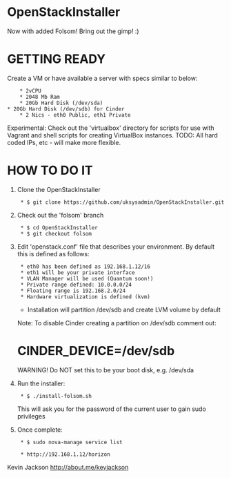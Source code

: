 OpenStackInstaller
==================

Now with added Folsom! Bring out the gimp! :)

GETTING READY
=============
Create a VM or have available a server with specs similar to below:

        * 2vCPU
        * 2048 Mb Ram
        * 20Gb Hard Disk (/dev/sda)
	* 20Gb Hard Disk (/dev/sdb) for Cinder
        * 2 Nics - eth0 Public, eth1 Private

Experimental: Check out the 'virtualbox' directory for scripts for use with Vagrant and shell scripts for creating VirtualBox instances. TODO: All hard coded IPs, etc - will make more flexible.


HOW TO DO IT
============
1. Clone the OpenStackInstaller

        * $ git clone https://github.com/uksysadmin/OpenStackInstaller.git

2. Check out the 'folsom' branch

        * $ cd OpenStackInstaller
        * $ git checkout folsom

3. Edit 'openstack.conf' file that describes your environment. By default this is defined as follows:

        * eth0 has been defined as 192.168.1.12/16
        * eth1 will be your private interface
        * VLAN Manager will be used (Quantum soon!)
        * Private range defined: 10.0.0.0/24
        * Floating range is 192.168.2.0/24
        * Hardware virtualization is defined (kvm)
	* Installation will partition /dev/sdb and create LVM volume by default

	Note: To disable Cinder creating a partition on /dev/sdb comment out:

	# CINDER_DEVICE=/dev/sdb

	WARNING! Do NOT set this to be your boot disk, e.g. /dev/sda

4. Run the installer:

        * $ ./install-folsom.sh

   This will ask you for the password of the current user to gain sudo privileges

5. Once complete:

        * $ sudo nova-manage service list

        * http://192.168.1.12/horizon


Kevin Jackson http://about.me/kevjackson
